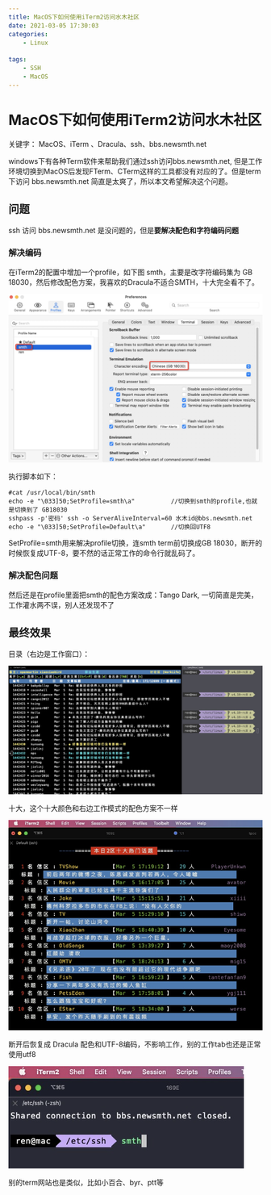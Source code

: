 ```yaml
---
title: MacOS下如何使用iTerm2访问水木社区
date: 2021-03-05 17:30:03
categories:
    - Linux

tags:
    - SSH
    - MacOS
---
```


# MacOS下如何使用iTerm2访问水木社区



关键字： MacOS、iTerm 、Dracula、ssh、bbs.newsmth.net



windows下有各种Term软件来帮助我们通过ssh访问bbs.newsmth.net, 但是工作环境切换到MacOS后发现FTerm、CTerm这样的工具都没有对应的了。但是term下访问 bbs.newsmth.net 简直是太爽了，所以本文希望解决这个问题。



## 问题

ssh 访问 bbs.newsmth.net 是没问题的，但是**要解决配色和字符编码问题**

### 解决编码

在iTerm2的配置中增加一个profile，如下图 smth，主要是改字符编码集为 GB 18030，然后修改配色方案，我喜欢的Dracula不适合SMTH，十大完全看不了。

![image-20210602133111201](/images/951413iMgBlog/image-20210602133111201.png)



执行脚本如下：

```
#cat /usr/local/bin/smth
echo -e "\033]50;SetProfile=smth\a"          //切换到smth的profile,也就是切换到了 GB18030
sshpass -p'密码' ssh -o ServerAliveInterval=60 水木id@bbs.newsmth.net
echo -e "\033]50;SetProfile=Default\a"       //切换回UTF8
```

SetProfile=smth用来解决profile切换，连smth term前切换成GB 18030，断开的时候恢复成UTF-8，要不然的话正常工作的命令行就乱码了。



### 解决配色问题

然后还是在profile里面把smth的配色方案改成：Tango Dark, 一切简直是完美，工作灌水两不误，别人还发现不了



## 最终效果

目录（右边是工作窗口）：

![image.png](/images/oss/0265ed7a728bfdd6be940d838fc1feaf.png)



十大，这个十大颜色和右边工作模式的配色方案不一样

![image.png](/images/oss/252b9295375f6e6078278a6e64e1d68c.png)



断开后恢复成 Dracula 配色和UTF-8编码，不影响工作，别的工作tab也还是正常使用utf8

![image.png](/images/oss/cf8912c0634182b44fa92eeb9f854362.png)



别的term网站也是类似，比如小百合、byr、ptt等